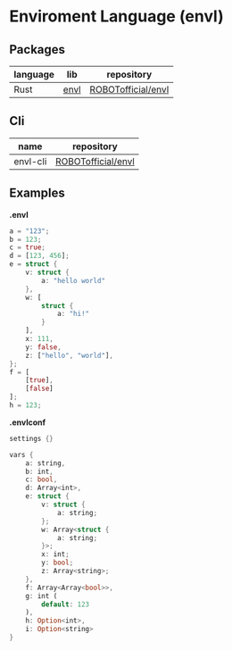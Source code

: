 # Enviroment Language (envl)

## Packages

|language|lib                                  |repository                               |
|--------|-------------------------------------|-----------------------------------------|
|Rust    |[envl](https://crates.io/crates/envl)|[ROBOTofficial/envl](./packages/envl-rs/)|

## Cli

|name    |repository                                |
|--------|------------------------------------------|
|envl-cli|[ROBOTofficial/envl](./packages/envl-cli/)|

## Examples

**.envl**
```rs
a = "123";
b = 123;
c = true;
d = [123, 456];
e = struct {
    v: struct {
        a: "hello world"
    },
    w: [
        struct {
            a: "hi!"
        }
    ],
    x: 111,
    y: false,
    z: ["hello", "world"],
};
f = [
    [true],
    [false]
];
h = 123;
```

**.envlconf**
```rs
settings {}

vars {
    a: string,
    b: int,
    c: bool,
    d: Array<int>,
    e: struct {
        v: struct {
            a: string;
        };
        w: Array<struct {
            a: string;
        }>;
        x: int;
        y: bool;
        z: Array<string>;
    },
    f: Array<Array<bool>>,
    g: int (
        default: 123
    ),
    h: Option<int>,
    i: Option<string>
}
```
